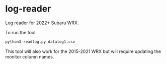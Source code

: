 # log-reader
Log reader for 2022+ Subaru WRX.

To run the tool:
```bash
python3 readlog.py datalog1.csv
```

This tool will also work for the 2015-2021 WRX but will require updating the monitor column names. 